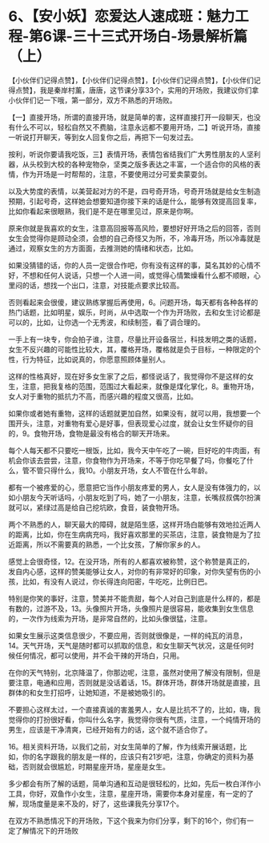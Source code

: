 # 6、【安小妖】恋爱达人速成班：魅力工程-第6课-三十三式开场白-场景解析篇（上）

【小伙伴们记得点赞】，【小伙伴们记得点赞】，【小伙伴们记得点赞】，【小伙伴们记得点赞】，我是秦岸村薰，唐唐，这节课分享33个，实用的开场败，我建议你们拿小伙伴们记一下哦，第一部分，双方不熟悉的开场败。

【一】直接开场，所谓的直接开场，就是简单的害，这样直接打开一段聊天，也没有什么不可以，轻松自然又不费脑，注意永远都不要用开场，二】听说开场，直接一听说打开聊天，等到女人回复你之后，再把下一句发过去。

按利，听说你要请我吃饭，三】表情开场，表情包省结我们广大男性朋友的人坚利器，从头校到大校的各种宠物杂，坚类之版多表达之丰富，一个适合你的风格的表情，作为开场是一时帮帮的，注意，不要使用过分可爱卖蒙耍剑。

以及大势度的表情，以美营起对方的不是，四号奇开场，号奇开场就是给女生制造预期，引起号奇，这样她会想要知道你接下来的话是什么，能够有效提高回复率，比如你看起来很眼熟，我们是不是在哪里见过，原来是你啊。

原来你就是我喜欢的女生，注意高回报等高风险，要想好好开场之后的回答，否则女生会觉得你是顾动全须，会想的自己奇怪又为所，不，冷毒开场，所以冷毒就是通过，观察女生的方方面面，去推测她的情绪和状态，比如。

如果没猜错的话，你的人员一定很合作吧，你有没有这样的事，莫名其妙的心情不好，不想和任何人说话，只想一个人进一间，或觉得心情繁燥看什么都不顺眼，心里闷的话，想找一个出口，注意，对技能点要求比较高。

否则看起来会很傻，建议熟练掌握后再使用，6。问题开场，每天都有各种各样的热门话题，比如明星，娱乐，时尚，从中选取一个作为开场败，去和女生讨论都是可以的，比如，让你选一个无秀波，和续制签，看了调合理的。

一手上有一块专，你会拍子谁，注意，尽量比开设备宿兰，科技发明之类的话题，女生不反兴趣的可能性比较大，其，覆格开场，覆格就是负于目标，一种限定的个性，行为特征，比如说真的，你愿意照顾体量别人。

这样的性格真好，现在好多女生家了之后，都怪说话了，我觉得你不是这样的女生，注意，把我复格的范围，范围过大看起来，就像是煤化掌化，8。重物开场，女人对于重物的抵抗力不高，而感兴趣的程度又很高，比如。

如果你或者她有重物，这样的话题就更加自然，如果没有，就可以用，我想要一个围开头，注意，对重物有爱心是好事，但表现爱心过度，就会让女生怀疑你的目的，9。食物开场，食物是最没有格合的聊天开场来。

每个人每天都不只要吃一根饭，比如，我今天中午吃了一碗，巨好吃的牛肉面，有机会你该去尝尝，注意，你食物作为开场来，不等于你吃早餐了吗，你餐吃了什么，管不管只得什么，我10。小朋友开场，女人不管在什么年龄。

都有一个被疼爱的心，愿意把它当作小朋友疼爱的男人，女人是没有体强力的，以如小朋友今天听话吗，小朋友吃到了吗，她了一小朋友，注意，长嘴叔叔偶尔扮演就可以，紧绿过高是给自己挖坑欧，食音，装食物开场。

两个不熟悉的人，聊天最大的障碍，就是陌生感，这样开场白能够有效地拉近两人的距离，比如，你在生病病充吗，我好喜欢那里的买茶店，注意，装食物是为了拉近距离，所以不需要真的熟悉，一个比女孩，了解你家乡的人。

感觉上会很奇怪，12。在没开场，所有的人都喜欢被称赞，这个称赞是真正的，发自内心感，这样的赞美能够让女人，对你的有非常好的印象，对你失望有伤的小孩，比如，有没有人说过，你长得连向阳密，牛吃吃，比例日巴。

特别是你笑的事好，注意，赞美并不能贵甜，每个人对自己到底是什么样的，都是有数的，过游不及，13。头像照片开场，头像照片是很容易，能收集到女生信息的，一次作为线索为开场，是非常自然的，比如头像很猛，注意。

如果女生展示这类信息很少，不要应用，否则就很像是，一样的纯瓦的消息，14。天气开场，天气是随时都可以抓取的信息，和女生聊天气状况，这是任何时候任何情况，都可以使用，并不会干辣的开场白，只用。

在你的天气特别，北京降温了，你那边呢，注意，虽然对使用了解没有限制，但是要注意，电通和应用，否则就是没话着话，15。群体开场，群体开场就是直接，且群体的和女生打招呼，让她知道，不是被她吸引的。

不要担心这样太过，一个直接真诚的害羞男人，女人是比抗不了的，比如，嗨，我觉得你的打扮很好看，你叫什么名字，我觉得你很有气质，注意，一个纯情开场的男生，应该是干净清爽，已经开始有力的话，这个就不适合你了。

16。相关资料开场，以我们之前，对女生简单的了解，作为线索开展话题，比如，你的名字跟我的朋友是一样的，应该只有21岁吧，注意，你确定的资料为基础，否则就会很尴尬，时期星座开场，星座是女生。

多少都会有所了解的话题，简单沟通和互动是很轻松的，比如，先后一枚白洋作小工具，你好，双鱼作小女生，注意，星座开场，需要你本身对星座，有一定的了解，现场度量是来不及的，好了，这些课我先分享17个。

在双方不熟悉情况下的开场败，下这个我来为你们分享，剩下的16个，你们有一定了解情况下的开场败